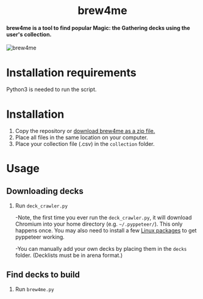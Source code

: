 <h1 align="center">
  brew4me
</h1>

<h4 align="left">
brew4me is a tool to find popular Magic: the Gathering decks using the user's collection.
</h4>

![brew4me](https://i.imgur.com/zEaFtbM.png)

# Installation requirements
Python3 is needed to run the script.


# Installation
1. Copy the repository or [download brew4me as a zip file.](https://github.com/xmliu0512/brew4me/archive/refs/heads/main.zip)
2. Place all files in the same location on your computer.
3. Place your collection file (.csv) in the `collection` folder.

# Usage

## Downloading decks
1. Run `deck_crawler.py`

	  -Note, the first time you ever run the `deck_crawler.py`, it will download Chromium into your home directory (e.g. `~/.pyppeteer/`). This only happens once. You may also need to install a few [Linux packages](https://github.com/miyakogi/pyppeteer/issues/60) to get pyppeteer working.
	  
	  -You can manually add your own decks by placing them in the `decks` folder. (Decklists must be in arena format.)

## Find decks to build
1. Run `brew4me.py`
